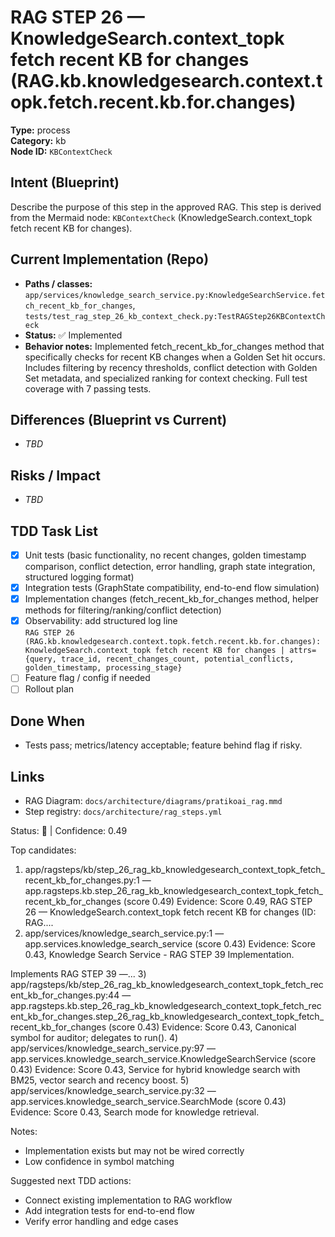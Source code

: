 # RAG STEP 26 — KnowledgeSearch.context_topk fetch recent KB for changes (RAG.kb.knowledgesearch.context.topk.fetch.recent.kb.for.changes)

**Type:** process  
**Category:** kb  
**Node ID:** `KBContextCheck`

## Intent (Blueprint)
Describe the purpose of this step in the approved RAG. This step is derived from the Mermaid node: `KBContextCheck` (KnowledgeSearch.context_topk fetch recent KB for changes).

## Current Implementation (Repo)
- **Paths / classes:** `app/services/knowledge_search_service.py:KnowledgeSearchService.fetch_recent_kb_for_changes`, `tests/test_rag_step_26_kb_context_check.py:TestRAGStep26KBContextCheck`
- **Status:** ✅ Implemented
- **Behavior notes:** Implemented fetch_recent_kb_for_changes method that specifically checks for recent KB changes when a Golden Set hit occurs. Includes filtering by recency thresholds, conflict detection with Golden Set metadata, and specialized ranking for context checking. Full test coverage with 7 passing tests.

## Differences (Blueprint vs Current)
- _TBD_

## Risks / Impact
- _TBD_

## TDD Task List
- [x] Unit tests (basic functionality, no recent changes, golden timestamp comparison, conflict detection, error handling, graph state integration, structured logging format)
- [x] Integration tests (GraphState compatibility, end-to-end flow simulation)
- [x] Implementation changes (fetch_recent_kb_for_changes method, helper methods for filtering/ranking/conflict detection)
- [x] Observability: add structured log line  
  `RAG STEP 26 (RAG.kb.knowledgesearch.context.topk.fetch.recent.kb.for.changes): KnowledgeSearch.context_topk fetch recent KB for changes | attrs={query, trace_id, recent_changes_count, potential_conflicts, golden_timestamp, processing_stage}`
- [ ] Feature flag / config if needed
- [ ] Rollout plan

## Done When
- Tests pass; metrics/latency acceptable; feature behind flag if risky.

## Links
- RAG Diagram: `docs/architecture/diagrams/pratikoai_rag.mmd`
- Step registry: `docs/architecture/rag_steps.yml`


<!-- AUTO-AUDIT:BEGIN -->
Status: 🔌  |  Confidence: 0.49

Top candidates:
1) app/ragsteps/kb/step_26_rag_kb_knowledgesearch_context_topk_fetch_recent_kb_for_changes.py:1 — app.ragsteps.kb.step_26_rag_kb_knowledgesearch_context_topk_fetch_recent_kb_for_changes (score 0.49)
   Evidence: Score 0.49, RAG STEP 26 — KnowledgeSearch.context_topk fetch recent KB for changes
(ID: RAG....
2) app/services/knowledge_search_service.py:1 — app.services.knowledge_search_service (score 0.43)
   Evidence: Score 0.43, Knowledge Search Service - RAG STEP 39 Implementation.

Implements RAG STEP 39 —...
3) app/ragsteps/kb/step_26_rag_kb_knowledgesearch_context_topk_fetch_recent_kb_for_changes.py:44 — app.ragsteps.kb.step_26_rag_kb_knowledgesearch_context_topk_fetch_recent_kb_for_changes.step_26_rag_kb_knowledgesearch_context_topk_fetch_recent_kb_for_changes (score 0.43)
   Evidence: Score 0.43, Canonical symbol for auditor; delegates to run().
4) app/services/knowledge_search_service.py:97 — app.services.knowledge_search_service.KnowledgeSearchService (score 0.43)
   Evidence: Score 0.43, Service for hybrid knowledge search with BM25, vector search and recency boost.
5) app/services/knowledge_search_service.py:32 — app.services.knowledge_search_service.SearchMode (score 0.43)
   Evidence: Score 0.43, Search mode for knowledge retrieval.

Notes:
- Implementation exists but may not be wired correctly
- Low confidence in symbol matching

Suggested next TDD actions:
- Connect existing implementation to RAG workflow
- Add integration tests for end-to-end flow
- Verify error handling and edge cases
<!-- AUTO-AUDIT:END -->